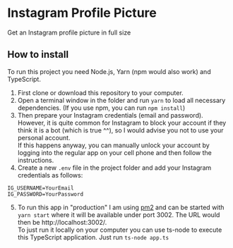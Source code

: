 # Instagram Profile Picture

Get an Instagram profile picture in full size

## How to install

To run this project you need Node.js, Yarn (npm would also work) and TypeScript.

1. First clone or download this repository to your computer.
2. Open a terminal window in the folder and run `yarn` to load all necessary dependencies. (If you use npm, you can run `npm install`)
3. Then prepare your Instagram credentials (email and password). However, it is quite common for Instagram to block your account if they think it is a bot (which is true ^^), so I would advise you not to use your personal account.  
   If this happens anyway, you can manually unlock your account by logging into the regular app on your cell phone and then follow the instructions.
4. Create a new `.env` file in the project folder and add your Instagram credentials as follows:

```
IG_USERNAME=YourEmail
IG_PASSWORD=YourPassword
```

5. To run this app in "production" I am using [pm2](https://pm2.keymetrics.io/) and can be started with `yarn start` where it will be available under port 3002. The URL would then be http://localhost:3002/.  
   To just run it locally on your computer you can use ts-node to execute this TypeScript application. Just run `ts-node app.ts`
